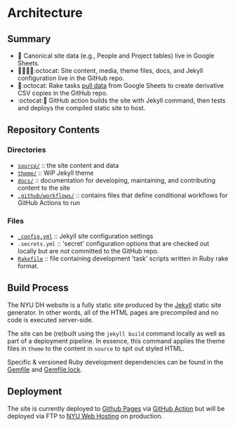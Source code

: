 # Architecture

## Summary
- 💾 Canonical site data (e.g., People and Project tables) live in Google Sheets.
- 📝🌄🎨📓:octocat: Site content, media, theme files, docs, and Jekyll configuration live in the GitHub repo.
- 💾:octocat: Rake tasks [pull data](guides/pull-data-from-google-sheets.md) from Google Sheets to create derivative CSV copies in the GitHub repo.
- :octocat:🎉 GitHub action builds the site with Jekyll command, then tests and deploys the compiled static site to host.

## Repository Contents

### Directories
- [`source/`](../source) :: the site content and data
- [`theme/`](../theme)  :: WiP Jekyll theme  
- [`docs/`](../docs) :: documentation for developing, maintaining, and contributing content to the site
- [`.github/workflows/`](../.github/workflows) :: contains files that define conditional workflows for GitHub Actions to run

### Files
- [`_config.yml`](../_config.yml) :: Jekyll site configuration settings
- `.secrets.yml` :: 'secret' configuration options that are checked out locally but are *not* committed to the GitHub repo.
- [`Rakefile`](../Rakefile) :: file containing development 'task' scripts written in Ruby rake format.


## Build Process
The NYU DH website is a fully static site produced by the [Jekyll](https://jekyllrb.com/) static site generator. In other words, all of the HTML pages are precompiled and no code is executed server-side.

The site can be (re)built using the `jekyll build` command locally as well as part of a deployment pipeline. In essence, this command applies the theme files in `theme` to the content in `source` to spit out styled HTML.

Specific & versioned Ruby development dependencies can be found in the [Gemfile](../Gemfile) and [Gemfile.lock](../Gemfile.lock).

## Deployment

The site is currently deployed to [Github Pages](https://nyu-dh.github.io) via [GitHub Action](https://github.com/nyu-dh/nyu-dh.github.io/actions) but will be deployed via FTP to [NYU Web Hosting](https://hosting.nyu.edu) on production.
